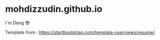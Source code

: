 # mohdizzudin.github.io

I`m Deng 😎

Template from : https://startbootstrap.com/template-overviews/resume/
